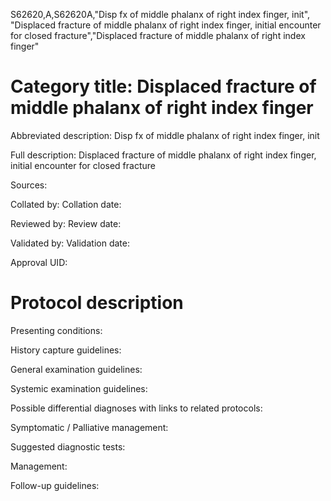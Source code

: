 S62620,A,S62620A,"Disp fx of middle phalanx of right index finger, init", "Displaced fracture of middle phalanx of right index finger, initial encounter for closed fracture","Displaced fracture of middle phalanx of right index finger"
# Category title: Displaced fracture of middle phalanx of right index finger

Abbreviated description: Disp fx of middle phalanx of right index finger, init

Full description: Displaced fracture of middle phalanx of right index finger, initial encounter for closed fracture

Sources:

Collated by:
Collation date:

Reviewed by:
Review date:

Validated by:
Validation date:

Approval UID:

# Protocol description

Presenting conditions:

History capture guidelines:

General examination guidelines:

Systemic examination guidelines:

Possible differential diagnoses with links to related protocols:

Symptomatic / Palliative management:

Suggested diagnostic tests:

Management:

Follow-up guidelines:
